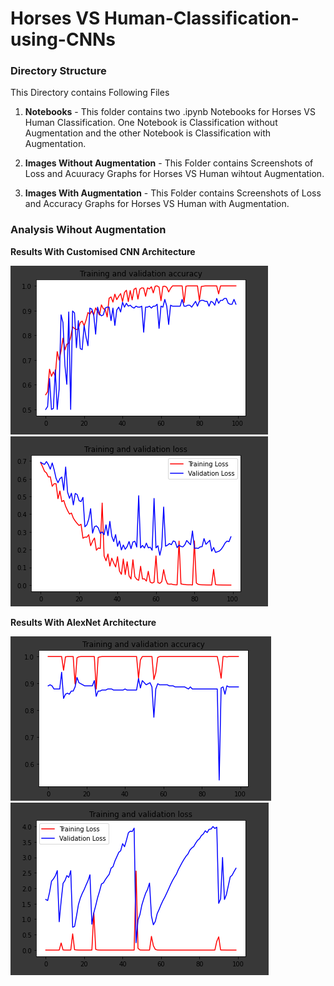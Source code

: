 # Horses VS Human-Classification-using-CNNs

### Directory Structure

This Directory contains Following Files

1. **Notebooks** - This folder contains two .ipynb Notebooks for Horses VS Human Classification. One Notebook is Classification without Augmentation and the other Notebook is Classification with Augmentation.

2. **Images Without Augmentation** - This Folder contains Screenshots of Loss and Acuuracy Graphs for Horses VS Human wihtout Augmentation.

3. **Images With Augmentation** - This Folder contains Screenshots of Loss and Accuracy Graphs for Horses VS Human with Augmentation.

### Analysis Wihout Augmentation

**Results With Customised CNN Architecture**

![](Images%20Without%20Augmentation/Customsed_Accuracy.PNG)
![](Images%20Without%20Augmentation/Customised_Loss.PNG)

**Results With AlexNet Architecture**

![](Images%20Without%20Augmentation/Alexnet_Accuracy.PNG)
![](Images%20Without%20Augmentation/AlexNet_Loss.PNG)
